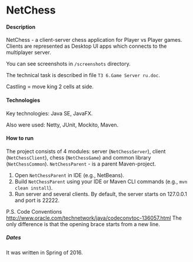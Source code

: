 ﻿NetChess
========

#### Description

NetChess - a client-server chess application for Player vs Player games.
Clients are represented as Desktop UI apps which connects to the multiplayer server.

You can see screenshots in `/screenshots` directory.

The technical task is described in file `ТЗ 6.Game Server ru.doc`.

Castling = move king 2 cells at side.

#### Technologies

Key technologies: Java SE, JavaFX.

Also were used: Netty, JUnit, Mockito, Maven.

#### How to run

The project consists of 4 modules: server (`NetChessServer`), client (`NetChessClient`), chess (`NetChessGame`) and common library (`NetChessCommon`).
`NetChessParent` - is a parent Maven-project.

1. Open `NetChessParent` in IDE (e.g., NetBeans).
2. Build `NetChessParent` using your IDE or Maven CLI commands (e.g., `mvn clean install`).
3. Run server and several clients. By default, the server starts on 127.0.0.1 and port is 22222.

P.S.
Code Conventions http://www.oracle.com/technetwork/java/codeconvtoc-136057.html
The only difference is that the opening brace starts from a new line.

##### Dates

It was written in Spring of 2016.

